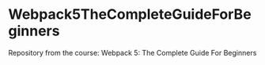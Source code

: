 # Webpack5TheCompleteGuideForBeginners
Repository from the course: Webpack 5: The Complete Guide For Beginners
